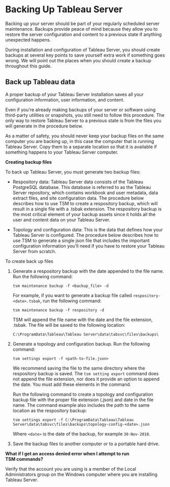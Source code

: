 

Backing Up Tableau Server
=========================
Backing up your server should be part of your regularly scheduled server
maintenance. Backups provide peace of mind because they allow you to
restore the server configuration and content to a previous state if
anything unexpected happens.

During installation and configuration of Tableau Server, you should
create backups at several key points to save yourself extra work if
something goes wrong. We will point out the places when you should
create a backup throughout this guide.

Back up Tableau data
---------------------

A proper backup of your Tableau Server installation saves all your
configuration information, user information, and content.

Even if you\'re already making backups of your server or software using
third-party utilities or snapshots, you still need to follow this
procedure. The only way to restore Tableau Server to a previous state is
from the files you will generate in the procedure below.

As a matter of safety, you should never keep your backup files on the
same computer you are backing up, in this case the computer that is
running Tableau Server. Copy them to a separate location so that it is
available if something happens to your Tableau Server computer.

**Creating backup files**


To back up Tableau Server, you must generate two backup files:

-   Respository data: Tableau Server data consists of the Tableau
    PostgreSQL database. This database is referred to as the Tableau
    Server repository, which contains workbook and user metadata, data
    extract files, and site configuration data. The procedure below
    describes how to use TSM to create a respository backup, which will
    result in a single file with a .tsbak extension. The respository
    backup is the most critical element of your backup assets since it
    holds all the user and content data on your Tableau Server.

-   Topology and configuration data: This is the data that defines how
    your Tableau Server is configured. The procedure below describes how
    to use TSM to generate a single json file that includes the
    important configuration information you\'ll need if you have to
    restore your Tableau Server from scratch.

To create back up files

1.  Generate a respository backup with the date appended to the file
    name. Run the following command:

    `tsm maintenance backup -f <backup_file> -d`

    For example, if you want to generate a backup file called
    `respository-<date>.tsbak`, run the following command:

    `tsm maintenance backup -f respository -d`

    TSM will append the file name with the date and the file extension,
    .tsbak. The file will be saved to the following location:

    `C:\ProgramData\Tableau\Tableau Server\data\tabsvc\files\backups\`

2.  Generate a topology and configuration backup. Run the following
    command:

    `tsm settings export -f <path-to-file.json>`

    We recommend saving the file to the same directory where the
    respository backup is saved. The `tsm setting export` command does
    not append the file extension, nor does it provide an option to
    append the date. You must add these elements in the command.

    Run the following command to create a topology and configuration
    backup file with the proper file extension (.json) and date in the
    file name. The command example also includes the path to the same
    location as the respository backup:

    `tsm settings export -f C:\ProgramData\Tableau\Tableau Server\data\tabsvc\files\backups\topology-config-<date>.json`

    Where `<date>` is the date of the backup, for example `30-Nov-2018`.

3.  Save the backup files to another computer or to a portable hard
    drive.

<div>

**What if I get an access denied error when I attempt to run
TSM commands?**

Verify that the account you are using is a member of the Local
Administrators group on the Windows computer where you are installing
Tableau Server.

